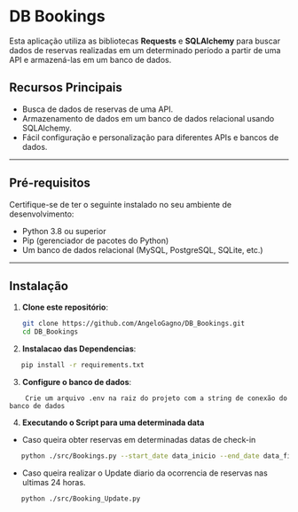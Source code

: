 # DB Bookings

Esta aplicação utiliza as bibliotecas **Requests** e **SQLAlchemy** para buscar dados de reservas realizadas em um determinado período a partir de uma API e armazená-las em um banco de dados.

## Recursos Principais

- Busca de dados de reservas de uma API.
- Armazenamento de dados em um banco de dados relacional usando SQLAlchemy.
- Fácil configuração e personalização para diferentes APIs e bancos de dados.

---

## Pré-requisitos

Certifique-se de ter o seguinte instalado no seu ambiente de desenvolvimento:

- Python 3.8 ou superior
- Pip (gerenciador de pacotes do Python)
- Um banco de dados relacional (MySQL, PostgreSQL, SQLite, etc.)

---

## Instalação

1. **Clone este repositório**:
   ```bash
   git clone https://github.com/AngeloGagno/DB_Bookings.git
   cd DB_Bookings
    ```
2. **Instalacao das Dependencias**:
 ```bash
    pip install -r requirements.txt
 ```

3. **Configure o banco de dados**: 
```
    Crie um arquivo .env na raiz do projeto com a string de conexão do banco de dados
```
4. **Executando o Script para uma determinada data**
  - Caso queira obter reservas em determinadas datas de check-in
 ```bash
    python ./src/Bookings.py --start_date data_inicio --end_date data_fim
 ```

  - Caso queira realizar o Update diario da ocorrencia de reservas nas ultimas 24 horas.
 ```bash
    python ./src/Booking_Update.py
 ```
 